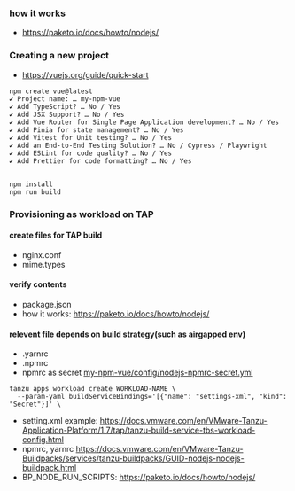 
### how it works
- https://paketo.io/docs/howto/nodejs/


### Creating a new project
- https://vuejs.org/guide/quick-start

```
npm create vue@latest
✔ Project name: … my-npm-vue
✔ Add TypeScript? … No / Yes
✔ Add JSX Support? … No / Yes
✔ Add Vue Router for Single Page Application development? … No / Yes
✔ Add Pinia for state management? … No / Yes
✔ Add Vitest for Unit testing? … No / Yes
✔ Add an End-to-End Testing Solution? … No / Cypress / Playwright
✔ Add ESLint for code quality? … No / Yes
✔ Add Prettier for code formatting? … No / Yes


npm install
npm run build
```

### Provisioning as workload on TAP
#### create files for TAP build
- nginx.conf
- mime.types
  
#### verify contents 
- package.json
- how it works: https://paketo.io/docs/howto/nodejs/

#### relevent file depends on build strategy(such as airgapped env)
- .yarnrc
- .npmrc
- npmrc as secret [my-npm-vue/config/nodejs-npmrc-secret.yml](my-npm-vue/config/nodejs-npmrc-secret.yml)
```
tanzu apps workload create WORKLOAD-NAME \
  --param-yaml buildServiceBindings='[{"name": "settings-xml", "kind": "Secret"}]' \
```
- setting.xml example: https://docs.vmware.com/en/VMware-Tanzu-Application-Platform/1.7/tap/tanzu-build-service-tbs-workload-config.html
- npmrc, yarnrc https://docs.vmware.com/en/VMware-Tanzu-Buildpacks/services/tanzu-buildpacks/GUID-nodejs-nodejs-buildpack.html
- BP_NODE_RUN_SCRIPTS: https://paketo.io/docs/howto/nodejs/

